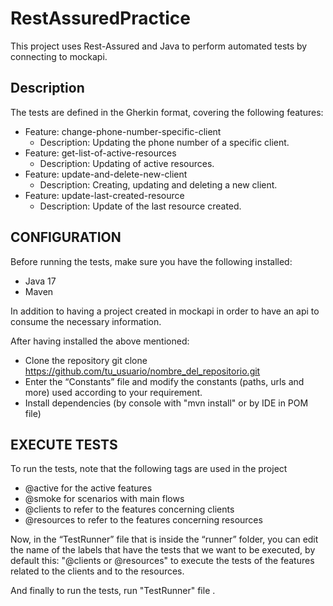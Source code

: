 # RestAssuredPractice

This project uses Rest-Assured and Java to perform automated tests by connecting to mockapi.

## Description

The tests are defined in the Gherkin format, covering the following features:

- Feature: change-phone-number-specific-client
  - Description: Updating the phone number of a specific client.
- Feature: get-list-of-active-resources
  - Description: Updating of active resources.
- Feature: update-and-delete-new-client
  - Description: Creating, updating and deleting a new client.
- Feature: update-last-created-resource
  - Description: Update of the last resource created.

## CONFIGURATION

Before running the tests, make sure you have the following installed:

- Java 17
- Maven

In addition to having a project created in mockapi in order to have an api to consume the necessary information.

After having installed the above mentioned:

- Clone the repository
  git clone https://github.com/tu_usuario/nombre_del_repositorio.git
- Enter the “Constants” file and modify the constants (paths, urls and more) used according to your requirement.
- Install dependencies (by console with "mvn install" or by IDE in POM file)

## EXECUTE TESTS

To run the tests, note that the following tags are used in the project

- @active for the active features
- @smoke for scenarios with main flows
- @clients to refer to the features concerning clients
- @resources to refer to the features concerning resources

Now, in the “TestRunner” file that is inside the “runner” folder, you can edit the name of the labels that have the tests that we want to be executed, by default this: "@clients or @resources" to execute the tests of the features related to the clients and to the resources.

And finally to run the tests, run "TestRunner" file .